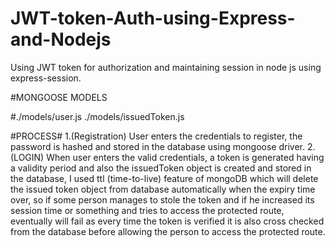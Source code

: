 # JWT-token-Auth-using-Express-and-Nodejs
Using JWT token for authorization and maintaining session in node js using express-session.

#MONGOOSE MODELS


#./models/user.js
./models/issuedToken.js

#PROCESS#
1.(Registration) User enters the credentials to register, the password is hashed and stored in the database using mongoose driver.
2. (LOGIN) When user enters the valid credentials, a token is generated having a validity period and also the issuedToken object 
is created and stored in the database, I used ttl (time-to-live) feature of mongoDB which will delete the issued token object from database
automatically when the expiry time over, so if some person manages to stole the token and if he increased its session time or something
and tries to access the protected route, eventually will fail as every time the token is verified it is also cross checked from
the database before allowing the person to access the protected route.
